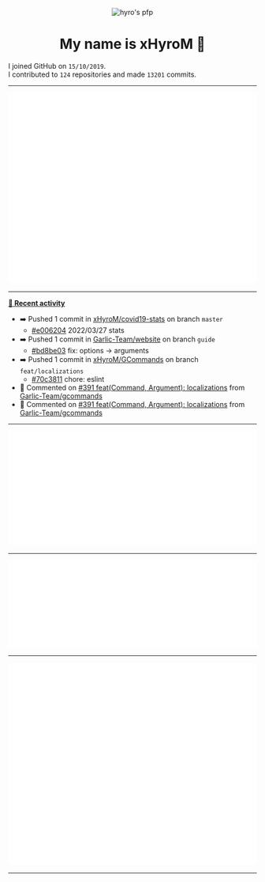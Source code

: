 <p align="center">
    <img src="https://avatars.githubusercontent.com/u/56601352" width="192" alt="hyro's pfp" />
    <h1 align="center">My name is xHyroM 👋</h1>
</p>

I joined GitHub on `15/10/2019`.  
I contributed to `124` repositories and made `13201` commits.  

___

<img src="https://github.com/xHyroM/xHyroM/blob/master/.cache/base.svg">

___

**[📰 Recent activity](https://github.com/xHyroM)**
* ➡️ Pushed 1 commit in [xHyroM/covid19-stats](https://github.com/xHyroM/covid19-stats) on branch `master`
  * [#e006204](https://github.com/xHyroM/covid19-stats/commit/e006204) 2022/03/27 stats
* ➡️ Pushed 1 commit in [Garlic-Team/website](https://github.com/Garlic-Team/website) on branch `guide`
  * [#bd8be03](https://github.com/Garlic-Team/website/commit/bd8be03) fix: options -&gt; arguments
* ➡️ Pushed 1 commit in [xHyroM/GCommands](https://github.com/xHyroM/GCommands) on branch `feat/localizations`
  * [#70c3811](https://github.com/xHyroM/GCommands/commit/70c3811) chore: eslint
* 💬 Commented on [#391 feat(Command, Argument): localizations](https://github.com/Garlic-Team/gcommands/issues/391) from [Garlic-Team/gcommands](https://github.com/Garlic-Team/gcommands)
* 💬 Commented on [#391 feat(Command, Argument): localizations](https://github.com/Garlic-Team/gcommands/issues/391) from [Garlic-Team/gcommands](https://github.com/Garlic-Team/gcommands)


___

<img src="https://github.com/xHyroM/xHyroM/blob/master/.cache/isocalendar.svg">

___

<img src="https://github.com/xHyroM/xHyroM/blob/master/.cache/languages.svg">

___

<img src="https://github.com/xHyroM/xHyroM/blob/master/.cache/achievements.svg">

___
